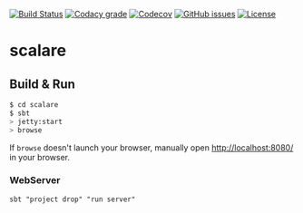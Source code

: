 [![Build Status](https://api.travis-ci.org/writeonly/scalare.svg?branch=master)](https://travis-ci.org/writeonly/scalare)
[![Codacy grade](https://img.shields.io/codacy/grade/e27821fb6289410b8f58338c7e0bc686.svg)](https://www.codacy.com/app/writeonly/scalare/dashboard)
[![Codecov](https://img.shields.io/codecov/c/github/writeonly/scalare.svg)](https://codecov.io/gh/writeonly/scalare)
[![GitHub issues](https://img.shields.io/github/issues/writeonly/scalare.svg)](https://github.com/writeonly/scalare/issues)
[![License][licenseImg]][licenseLink]
 
[licenseImg]: https://img.shields.io/github/license/writeonly/scalare.svg
[licenseImg2]: https://img.shields.io/:license-mit-blue.svg
[licenseLink]: LICENSE

# scalare #

## Build & Run ##

```sh
$ cd scalare
$ sbt
> jetty:start
> browse
```

If `browse` doesn't launch your browser, manually open [http://localhost:8080/](http://localhost:8080/) in your browser.

### WebServer
 ```
sbt "project drop" "run server"
```
